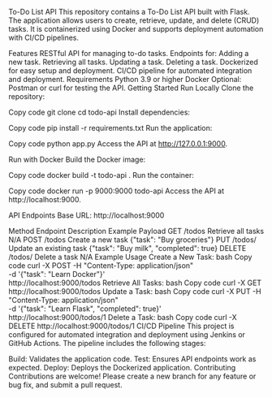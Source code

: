 To-Do List API
This repository contains a To-Do List API built with Flask. The application allows users to create, retrieve, update, and delete (CRUD) tasks. It is containerized using Docker and supports deployment automation with CI/CD pipelines.

Features
RESTful API for managing to-do tasks.
Endpoints for:
Adding a new task.
Retrieving all tasks.
Updating a task.
Deleting a task.
Dockerized for easy setup and deployment.
CI/CD pipeline for automated integration and deployment.
Requirements
Python 3.9 or higher
Docker
Optional: Postman or curl for testing the API.
Getting Started
Run Locally
Clone the repository:


Copy code
git clone <repository-URL>
cd todo-api
Install dependencies:


Copy code
pip install -r requirements.txt
Run the application:


Copy code
python app.py
Access the API at http://127.0.0.1:9000.

Run with Docker
Build the Docker image:


Copy code
docker build -t todo-api .
Run the container:


Copy code
docker run -p 9000:9000 todo-api
Access the API at http://localhost:9000.

API Endpoints
Base URL:
http://localhost:9000

Method	Endpoint	Description	Example Payload
GET	/todos	Retrieve all tasks	N/A
POST	/todos	Create a new task	{"task": "Buy groceries"}
PUT	/todos/<id>	Update an existing task	{"task": "Buy milk", "completed": true}
DELETE	/todos/<id>	Delete a task	N/A
Example Usage
Create a New Task:
bash
Copy code
curl -X POST -H "Content-Type: application/json" \
-d '{"task": "Learn Docker"}' \
http://localhost:9000/todos
Retrieve All Tasks:
bash
Copy code
curl -X GET http://localhost:9000/todos
Update a Task:
bash
Copy code
curl -X PUT -H "Content-Type: application/json" \
-d '{"task": "Learn Flask", "completed": true}' \
http://localhost:9000/todos/1
Delete a Task:
bash
Copy code
curl -X DELETE http://localhost:9000/todos/1
CI/CD Pipeline
This project is configured for automated integration and deployment using Jenkins or GitHub Actions. The pipeline includes the following stages:

Build: Validates the application code.
Test: Ensures API endpoints work as expected.
Deploy: Deploys the Dockerized application.
Contributing
Contributions are welcome! Please create a new branch for any feature or bug fix, and submit a pull request.

